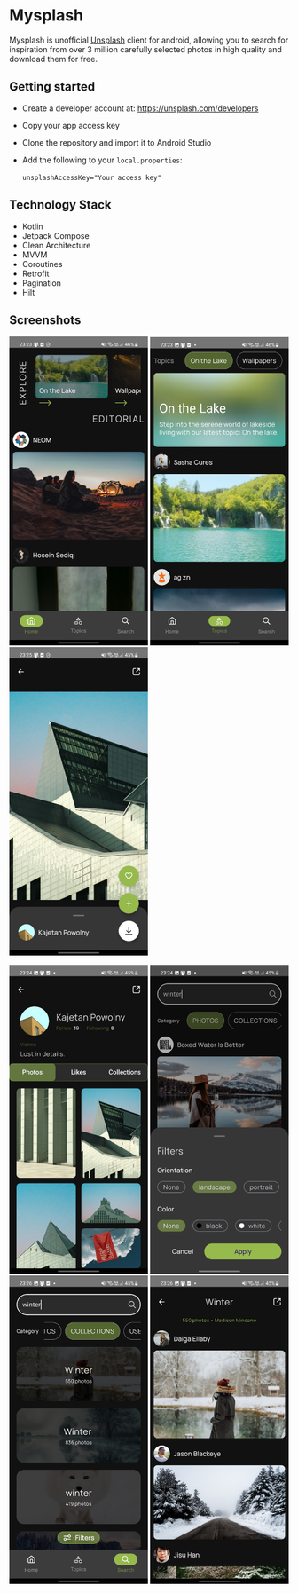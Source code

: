# Mysplash

Mysplash is unofficial [Unsplash](https://unsplash.com/) client for android,
allowing you to search for inspiration from over 3 million
carefully selected photos in high quality and
download them for free.

## Getting started

* Create a developer account at: https://unsplash.com/developers
* Copy your app access key
* Clone the repository and import it to Android Studio
* Add the following to your `local.properties`:

  `unsplashAccessKey="Your access key"`

## Technology Stack

* Kotlin
* Jetpack Compose
* Clean Architecture
* MVVM
* Coroutines
* Retrofit
* Pagination
* Hilt

## Screenshots

<p align="left">
<img src="Screenshots/Editorial.jpg" alt="drawing" width="250"/>
<img src="Screenshots/Topics.jpg" alt="drawing" width="250"/>
<img src="Screenshots/PhotoInfo1.jpg" alt="drawing" width="250"/>
</p>
<p align="left">
 <img src="Screenshots/User.jpg" alt="drawing" width="250"/>
<img src="Screenshots/Search.jpg" alt="drawing" width="250"/>
<img src="Screenshots/Collections.jpg" alt="drawing" width="250"/>
<img src="Screenshots/collectionView.jpg" alt="drawing" width="250"/>
</p>



